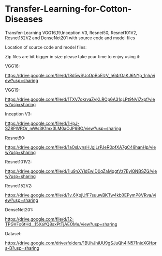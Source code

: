# Transfer-Learning-for-Cotton-Diseases
Transfer-Learning VGG16,19,Inception V3, Resnet50, Resnet101V2, Resnet152V2 and DenseNet201 with source code and model files

Location of source code and model files:

Zip files are bit bigger in size please take your time to enjoy using it:

VGG16:

https://drive.google.com/file/d/18d5wSUoOpBoElzV_h64rOaKJ6NYp_1nh/view?usp=sharing

VGG19:

https://drive.google.com/file/d/1TXV7okrvaZyKLROp6A31qLPt9NVi7xpf/view?usp=sharing

Inception V3:

https://drive.google.com/file/d/1HpJ-SZ8PWROr_mWs3K1mx3LM0aOJP6BO/view?usp=sharing

Resnet50:

https://drive.google.com/file/d/1aOsLynsHJgjLrPJeR0pfXA7gC46hanHp/view?usp=sharing

Resnet101V2:

https://drive.google.com/file/d/1Iu9nXYldEwID0qZaMqgtVz7EylQNBSZG/view?usp=sharing

Resnet152V2:

https://drive.google.com/file/d/1v_6XpjUfF7suuwBKTw4kb0EPymP8VRva/view?usp=sharing

DenseNet201:

https://drive.google.com/file/d/12-TPGVFo6tHd__15XaYQ8sxPtTjAEOMe/view?usp=sharing

Dataset:

https://drive.google.com/drive/folders/1BUhJhiUU9gSJuQh4iN571nioXGHprs-B?usp=sharing

